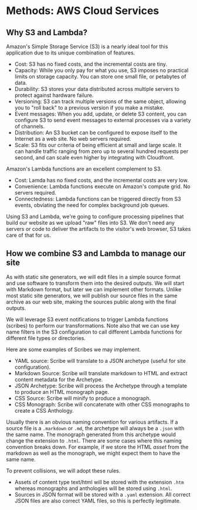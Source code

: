 # Methods: AWS Cloud Services

## Why S3 and Lambda?

Amazon's Simple Storage Service (S3) is a nearly ideal tool for this application
due to its unique combination of features.

* Cost: S3 has no fixed costs, and the incremental costs are tiny.
* Capacity: While you only pay for what you use, S3 imposes no practical limits
  on storage capacity. You can store one small file, or petabytes of data.
* Durability: S3 stores your data distributed across multiple servers to protect
  against hardware failure.
* Versioning: S3 can track multiple versions of the same object, allowing you to
  "roll back" to a previous version if you make a mistake.
* Event messages: When you add, update, or delete S3 content, you can configure
  S3 to send event messages to external processes via a variety of channels.
* Distribution: An S3 bucket can be configured to expose itself to the Internet
  as a web site. No web servers required.
* Scale: S3 fits our criteria of being efficient at small and large scale. It
  can handle traffic ranging from zero up to several hundred requests per
  second, and can scale even higher by integrating with Cloudfront.

Amazon's Lambda functions are an excellent complement to S3.

* Cost: Lamda has no fixed costs, and the incremental costs are very low.
* Convenience: Lambda functions execute on Amazon's compute grid. No servers
  required.
* Connectedness: Lambda functions can be triggered directly from S3 events,
  obviating the need for complex background job queues.

Using S3 and Lambda, we're going to configure processing pipelines that build
our website as we upload "raw" files into S3.  We don't need any servers or code
to deliver the artifacts to the visitor's web browser, S3 takes care of that for
us.

## How we combine S3 and Lambda to manage our site

As with static site generators, we will edit files in a simple source format and
use software to transform them into the desired outputs. We will start with
Markdown format, but later we can implement other formats. Unlike most static
site generators, we will publish our source files in the same archive as our web
site, making the sources public along with the final outputs.

We will leverage S3 event notifications to trigger Lambda functions (scribes) to
perform our transformations.  Note also that we can use key name filters in the
S3 configuration to call different Lambda functions for different file types or
directories.

Here are some examples of Scribes we may implement.

* YAML source: Scribe will translate to a JSON archetype (useful for site
  configuration).
* Markdown Source: Scribe will translate markdown to HTML and extract content
  metadata for the Archetype.
* JSON Archetype: Scribe will process the Archetype through a template to
  produce an HTML monograph page.
* CSS Source: Scribe will minify to produce a monograph.
* CSS Monograph: Scribe will concatenate with other CSS monographs to create a
  CSS Anthology.

Usually there is an obvious naming convention for various artifacts. If a source
file is a `.markdown` or `.md`, the archetype will always be a `.json` with the
same name. The monograph generated from this archetype would change the
extension to `.html`. There are some cases where this naming convention breaks
down. For example, if we store the HTML *asset* from the markdown as well as the
monograph, we might expect them to have the same name.

To prevent collisions, we will adopt these rules.

* Assets of content type text/html will be stored with the extension `.htm`
  whereas monographs and anthologies will be stored using `.html`.
* Sources in JSON format will be stored with a `.yaml` extension. All correct
  JSON files are also correct YAML files, so this is perfectly legitimate.
